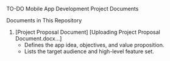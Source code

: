TO-DO Mobile App Development Project Documents

Documents in This Repository

1. [Project Proposal Document] [Uploading Project Proposal Document.docx…]
   - Defines the app idea, objectives, and value proposition.
   - Lists the target audience and high-level feature set.
